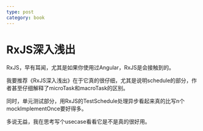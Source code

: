 ```yaml
---
type: post
category: book
---
```

# RxJS深入浅出

RxJS，早有耳闻，尤其是如果你使用过Angular，RxJS是会接触到的。

我要推荐《RxJS深入浅出》在于它真的很仔细，尤其是说明schedule的部分，作者甚至仔细解释了microTask和macroTask的区别。

同时，单元测试部分，用RxJS的TestSchedule处理异步看起来真的比写n个mockImplementOnce要好得多。

多说无益，我在思考写个usecase看看它是不是真的很好用。
